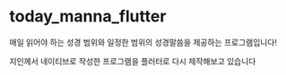 # today_manna_flutter

매일 읽어야 하는 성경 범위와 일정한 범위의 성경말씀을 제공하는 프로그램입니다!

지인께서 네이티브로 작성한 프로그램을 플러터로 다시 제작해보고 있습니다